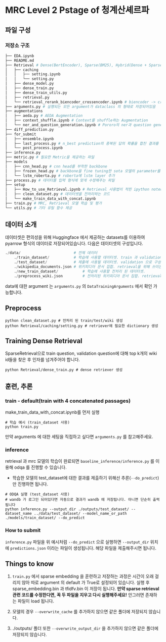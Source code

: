 # MRC Level 2 Pstage of 청계산셰르파

## 파일 구성

### 저장소 구조

```bash
├── EDA.ipynb
├── README.md
├── Retrieval # Dense(BertEncoder), Sparse(BM25), Hybrid(Dense + Sparse) retrieval 제공
│   ├── caching
│   │   ├── setting.ipynb
│   │   └── setting.py
│   ├── dense_model.py
│   ├── dense_train.py
│   ├── dense_train_utils.py
│   ├── retrieval.py
│   └── retrieval_rerank_biencoder_crossencoder.ipynb # biencoder -> crossencoder를 사용하여 retrieval rerank
├── arguments.py # 실행되는 모든 argument가 dataclass 의 형태로 저장되어있음
├── augmentations
│   ├── aeda.py # AEDA Augmentation
│   ├── context_shuffle.ipynb # Context를 shuffle하는 Augmentation
│   └── ner_and_question_generation.ipynb # Pororo의 ner과 question generation을 이용한 Augmentation
├── diff_prediction.py
├── for_submit
│   ├── ensemble.ipynb
│   ├── last_process.py # n_best prediction의 중복된 답의 확률을 합친 결과를 생성하는 파일
│   └── post_process.ipynb
├── inference.py
├── metric.py # 필요한 Metric을 제공하는 파일
├── models
│   ├── cnn_head.py # cnn head를 부착한 backbone
│   ├── frozen_head.py # backbone을 fine tuning한 sota 모델의 parameter를 Freezing하고 head부착
│   └── lstm_roberta.py # roberta에 lstm layer 추가
├── process.py # 데이터를 입력 형식에 맞게 수정해주는 파일
├── setup
│   ├── How_to_use_Retrieval.ipynb # Retrieval 사용법이 적힌 ipython notebook
│   ├── clean_dataset.py # 데이터셋을 전처리하는 코드
│   └── make_train_data_with_concat.ipynb
├── train.py # MRC, Retrieval 모델 학습 및 평가 
└── utils.py # 기타 유틸 함수 제공 
```


## 데이터 소개

데이터셋은 편의성을 위해 Huggingface 에서 제공하는 datasets를 이용하여 pyarrow 형식의 데이터로 저장되어있습니다. 다음은 데이터셋의 구성입니다.

```python
./data/                        # 전체 데이터
    ./train_dataset/           # 학습에 사용할 데이터셋. train 과 validation 으로 구성 
    ./test_dataset/            # 제출에 사용될 데이터셋. validation 으로 구성 
    ./wikipedia_documents.json # 위키피디아 문서 집합. retrieval을 위해 쓰이는 corpus.
    ./new_train_dataset/           # 학습에 사용할 전처리 된 데이터셋. 
    ./preprocess_wiki.json         # 전처리된 위키피디아 문서 집합. retrieval을 위해 쓰이는 corpus.
```

data에 대한 argument 는 `arguments.py` 의 `DataTrainingArguments` 에서 확인 가능합니다. 


## Preprocess
```
python clean_dataset.py # 전처리 된 train/test/wiki 생성
python Retrieval/caching/setting.py # retriever에 필요한 dictionary 생성
```

## Training Dense Retrieval

SparseRetrieval으로 train question, validation question에 대해 top k개의 wiki id들을 찾은 후 인자를 넘겨주어야 합니다.
```
python Retrieval/dense_train.py # dense retriever 생성
```

## 훈련, 추론

### train - default(train with 4 concatenated passages)

make_train_data_with_concat.ipynb를 먼저 실행 
```
# 학습 예시 (train_dataset 사용)
python train.py
```
만약 arguments 에 대한 세팅을 직접하고 싶다면 `arguments.py` 를 참고해주세요. 

### inference

retrieval 과 mrc 모델의 학습이 완료되면 `baseline_inference/inference.py` 를 이용해 odqa 를 진행할 수 있습니다.


* 학습한 모델의  test_dataset에 대한 결과를 제출하기 위해선 추론(`--do_predict`)만 진행하면 됩니다. 

```
# ODQA 실행 (test_dataset 사용)
# wandb 가 로그인 되어있다면 자동으로 결과가 wandb 에 저장됩니다. 아니면 단순히 출력됩니다
python inference.py --output_dir ./outputs/test_dataset/ --dataset_name ../data/test_dataset/ --model_name_or_path ./models/train_dataset/ --do_predict
```

### How to submit

`inference.py` 파일을 위 예시처럼 `--do_predict` 으로 실행하면 `--output_dir` 위치에 `predictions.json` 이라는 파일이 생성됩니다. 해당 파일을 제출해주시면 됩니다.

## Things to know

1. `train.py` 에서 sparse embedding 을 훈련하고 저장하는 과정은 시간이 오래 걸리지 않아 따로 argument 의 default 가 True로 설정되어 있습니다. 실행 후 sparse_embedding.bin 과 tfidfv.bin 이 저장이 됩니다. **만약 sparse retrieval 관련 코드를 수정한다면, 꼭 두 파일을 지우고 다시 실행해주세요!** 안그러면 존재하는 파일이 load 됩니다.
2. 모델의 경우 `--overwrite_cache` 를 추가하지 않으면 같은 폴더에 저장되지 않습니다. 

3. ./outputs/ 폴더 또한 `--overwrite_output_dir` 을 추가하지 않으면 같은 폴더에 저장되지 않습니다.
